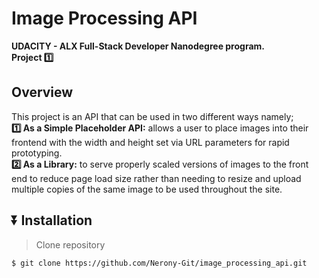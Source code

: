 # Image Processing API   
**UDACITY - ALX Full-Stack Developer Nanodegree program.**  
**Project 1️⃣**

## Overview   
This project is an API that can be used in two different ways namely;  
**1️⃣ As a Simple Placeholder API:** allows a user to place images into their frontend with the width and height set via URL parameters for rapid prototyping.  
**2️⃣ As a Library:** to serve properly scaled versions of images to the front end to reduce page load size rather than needing to resize and upload multiple copies of the same image to be used throughout the site.  

## ⏬ Installation  
> Clone repository  
```sh
$ git clone https://github.com/Nerony-Git/image_processing_api.git
```  

